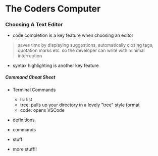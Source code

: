 # The Coders Computer

### Choosing A Text Editor
- code completion is a key feature when choosing an editor
> saves time by displaying suggestions, automatically closing tags, quotation marks etc. so the developer can write with minimal interruption
- syntax highlighting is another key feature


##### Command Cheat Sheet
- Terminal Commands
  - ls: list
  - tree: pulls up your directory in a lovely "tree" style format
  - code: opens VSCode
  
  
- definitions
- commands
- stuff
- more stuff!!
